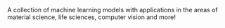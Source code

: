 A collection of machine learning models with applications in the areas of material science, life sciences, computer vision and more!
